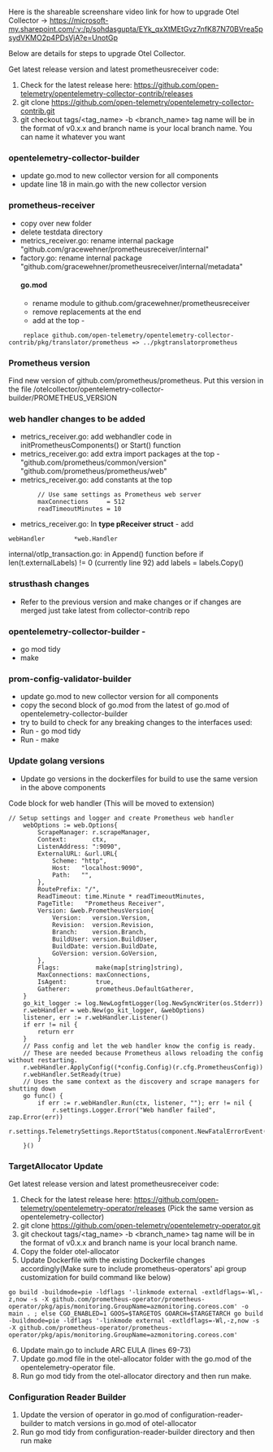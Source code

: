 Here is the shareable screenshare video link for how to upgrade Otel Collector -> https://microsoft-my.sharepoint.com/:v:/p/sohdasgupta/EYk_qxXtMEtGvz7nfK87N70BVrea5psydVKMO2p4PDsVjA?e=UnotGp

Below are details for steps to upgrade Otel Collector.

Get latest release version and latest prometheusreceiver code:
1. Check for the latest release here: https://github.com/open-telemetry/opentelemetry-collector-contrib/releases
2. git clone https://github.com/open-telemetry/opentelemetry-collector-contrib.git
3. git checkout tags/<tag_name> -b <branch_name>   tag name will be in the format of v0.x.x and branch name is your local branch name. You can name it whatever you want

### opentelemetry-collector-builder
* update go.mod to new collector version for all components
* update line 18 in main.go with the new collector version
### prometheus-receiver
* copy over new folder
* delete testdata directory
* metrics_receiver.go: rename internal package "github.com/gracewehner/prometheusreceiver/internal"
* factory.go: rename internal package "github.com/gracewehner/prometheusreceiver/internal/metadata"
    #### go.mod 
    * rename module to github.com/gracewehner/prometheusreceiver
    * remove replacements at the end
    * add at the top - 
```
    replace github.com/open-telemetry/opentelemetry-collector-contrib/pkg/translator/prometheus => ../pkgtranslatorprometheus
```
### Prometheus version
Find new version of github.com/prometheus/prometheus. Put this version in the file /otelcollector/opentelemetry-collector-builder/PROMETHEUS_VERSION

### web handler changes to be added 
* metrics_receiver.go: add webhandler code in initPrometheusComponents() or Start() function
* metrics_receiver.go: add extra import packages at the top - 
	"github.com/prometheus/common/version"
	"github.com/prometheus/prometheus/web"
* metrics_receiver.go: add constants at the top
```
		// Use same settings as Prometheus web server
		maxConnections     = 512
		readTimeoutMinutes = 10
```
* metrics_receiver.go: In **type pReceiver struct** - add 
```
webHandler        *web.Handler
```
internal/otlp_transaction.go: in Append() function before if len(t.externalLabels) != 0 (currently line 92) add labels = labels.Copy()

### strusthash changes 
* Refer to the previous version and make changes or if changes are merged just take latest from collector-contrib repo

### opentelemetry-collector-builder - 
* go mod tidy
* make


### prom-config-validator-builder
* update go.mod to new collector version for all components
* copy the second block of go.mod from the latest of go.mod of opentelemetry-collector-builder 
* try to build to check for any breaking changes to the interfaces used: 
* Run - go mod tidy
* Run - make


### Update golang versions
* Update go versions in the dockerfiles for build to use the same version in the above components

Code block for web handler (This will be moved to extension)
```
// Setup settings and logger and create Prometheus web handler
	webOptions := web.Options{
		ScrapeManager: r.scrapeManager,
		Context:       ctx,
		ListenAddress: ":9090",
		ExternalURL: &url.URL{
			Scheme: "http",
			Host:   "localhost:9090",
			Path:   "",
		},
		RoutePrefix: "/",
		ReadTimeout: time.Minute * readTimeoutMinutes,
		PageTitle:   "Prometheus Receiver",
		Version: &web.PrometheusVersion{
			Version:   version.Version,
			Revision:  version.Revision,
			Branch:    version.Branch,
			BuildUser: version.BuildUser,
			BuildDate: version.BuildDate,
			GoVersion: version.GoVersion,
		},
		Flags:          make(map[string]string),
		MaxConnections: maxConnections,
		IsAgent:        true,
		Gatherer:       prometheus.DefaultGatherer,
	}
	go_kit_logger := log.NewLogfmtLogger(log.NewSyncWriter(os.Stderr))
	r.webHandler = web.New(go_kit_logger, &webOptions)
	listener, err := r.webHandler.Listener()
	if err != nil {
		return err
	}
	// Pass config and let the web handler know the config is ready.
	// These are needed because Prometheus allows reloading the config without restarting.
	r.webHandler.ApplyConfig((*config.Config)(r.cfg.PrometheusConfig))
	r.webHandler.SetReady(true)
	// Uses the same context as the discovery and scrape managers for shutting down
	go func() {
		if err := r.webHandler.Run(ctx, listener, ""); err != nil {
			r.settings.Logger.Error("Web handler failed", zap.Error(err))
			r.settings.TelemetrySettings.ReportStatus(component.NewFatalErrorEvent(err))
		}
	}()
``` 

### TargetAllocator Update
Get latest release version and latest prometheusreceiver code:
1. Check for the latest release here: https://github.com/open-telemetry/opentelemetry-operator/releases (Pick the same version as opentelemetry-collector)
2. git clone https://github.com/open-telemetry/opentelemetry-operator.git
3. git checkout tags/<tag_name> -b <branch_name>   tag name will be in the format of v0.x.x and branch name is your local branch name. 
4. Copy the folder otel-allocator
5. Update Dockerfile with the existing Dockerfile changes accordingly(Make sure to include prometheus-operators' api group customization for build command like below)
```
go build -buildmode=pie -ldflags '-linkmode external -extldflags=-Wl,-z,now -s -X github.com/prometheus-operator/prometheus-operator/pkg/apis/monitoring.GroupName=azmonitoring.coreos.com' -o main . ; else CGO_ENABLED=1 GOOS=$TARGETOS GOARCH=$TARGETARCH go build -buildmode=pie -ldflags '-linkmode external -extldflags=-Wl,-z,now -s -X github.com/prometheus-operator/prometheus-operator/pkg/apis/monitoring.GroupName=azmonitoring.coreos.com'
```
6. Update main.go to include ARC EULA (lines 69-73)
7. Update go.mod file in the otel-allocator folder with the go.mod of the opentelemetry-operator file.
8. Run go mod tidy from the otel-allocator directory and then run make.

### Configuration Reader Builder
1. Update the version of operator in go.mod of configuration-reader-builder to match versions in go.mod of otel-allocator
2. Run go mod tidy from configuration-reader-builder directory and then run make